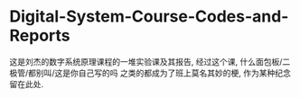 # Digital-System-Course-Codes-and-Reports
这是刘杰的数字系统原理课程的一堆实验课及其报告, 经过这个课, 什么面包板/二极管/都别叫/这是你自己写的吗 之类的都成为了班上莫名其妙的梗, 作为某种纪念留在此处.
